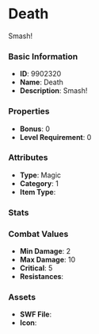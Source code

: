 # Death

Smash!

### Basic Information

- **ID**: 9902320
- **Name**: Death
- **Description**: Smash!

### Properties

- **Bonus**: 0
- **Level Requirement**: 0

### Attributes

- **Type**: Magic
- **Category**: 1
- **Item Type**: 

### Stats


### Combat Values

- **Min Damage**: 2
- **Max Damage**: 10
- **Critical**: 5
- **Resistances**: 

### Assets

- **SWF File**: 
- **Icon**: 


